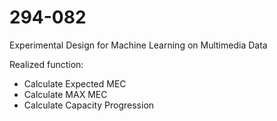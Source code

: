 # 294-082
Experimental Design for Machine Learning on Multimedia Data

Realized function:
- Calculate Expected MEC
- Calculate MAX MEC
- Calculate Capacity Progression
